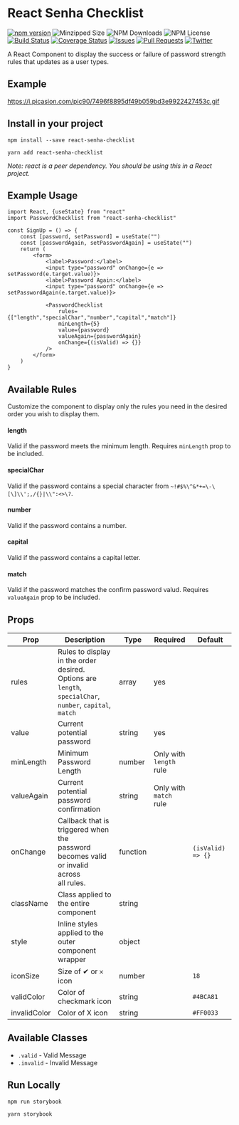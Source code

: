 # React Senha Checklist
[![npm version](https://badge.fury.io/js/react-password-checklist.svg)](https://badge.fury.io/js/react-senha-checklist) ![Minzipped Size](https://img.shields.io/bundlephobia/minzip/react-senha-checklist) ![NPM Downloads](https://img.shields.io/npm/dw/react-senha-checklist) ![NPM License](https://img.shields.io/npm/l/react-senha-checklist) 
<br /> [![Build Status](https://travis-ci.org/sators/react-senha-checklist.svg?branch=master)](https://travis-ci.org/sators/react-senha-checklist) [![Coverage Status](https://coveralls.io/repos/github/sators/react-senha-checklist/badge.svg?branch=master)](https://coveralls.io/github/sators/react-senha-checklist?branch=master) [![Issues](https://img.shields.io/github/issues/sators/react-senha-checklist)](https://github.com/sators/react-senha-checklist/issues) [![Pull Requests](https://img.shields.io/github/issues-pr/sators/react-password-checklist)](https://github.com/sators/react-password-checklist/pulls) [![Twitter](https://img.shields.io/twitter/follow/sators.svg?style=social&label=@helenapaixao)](https://twitter.com/helenapaixao)

A React Component to display the success or failure of password strength rules that updates as a user types.

## Example

https://i.picasion.com/pic90/7496f8895df49b059bd3e9922427453c.gif

## Install in your project

`npm install --save react-senha-checklist`

`yarn add react-senha-checklist`

_Note: react is a peer dependency. You should be using this in a React project._

## Example Usage

```
import React, {useState} from "react"
import PasswordChecklist from "react-senha-checklist"

const SignUp = () => {
	const [password, setPassword] = useState("")
	const [passwordAgain, setPasswordAgain] = useState("")
	return (
		<form>
			<label>Password:</label>
			<input type="password" onChange={e => setPassword(e.target.value)}>
			<label>Password Again:</label>
			<input type="password" onChange={e => setPasswordAgain(e.target.value)}>

			<PasswordChecklist
				rules={["length","specialChar","number","capital","match"]}
				minLength={5}
				value={password}
				valueAgain={passwordAgain}
				onChange={(isValid) => {}}
			/>
		</form>
	)
}
```



## Available Rules

Customize the component to display only the rules you need in the desired order you wish to display them.

#### length
Valid if the password meets the minimum length. Requires `minLength` prop to be included.

#### specialChar

Valid if the password contains a special character from `~!#$%\^&*+=\-\[\]\\';,/{}|\\":<>\?`.

#### number

Valid if the password contains a number.

#### capital

Valid if the password contains a capital letter.

#### match

Valid if the password matches the confirm password valud. Requires `valueAgain` prop to be included.


## Props

| Prop  | Description  | Type  | Required  | Default  |
|---|---|---|---|---|
|  rules | Rules to display in the order desired.<br />Options are `length`, `specialChar`,<br />`number`, `capital`, `match`  | array  | yes |
|  value | Current potential password  | string  | yes |
|  minLength | Minimum Password Length  | number  | Only with<br />`length` rule |
|  valueAgain | Current potential password confirmation  | string  | Only with<br />`match` rule |
|  onChange | Callback that is triggered when the<br />password becomes valid or invalid across<br />all rules. | function  |  | `(isValid) => {}`
|  className | Class applied to the entire component  | string  |  |
|  style | Inline styles applied to the<br />outer component wrapper  | object  |  |
|  iconSize | Size of ✔ or 𐄂 icon  | number  |  | `18` |
|  validColor | Color of checkmark icon  | string  |  | `#4BCA81` |
|  invalidColor | Color of X icon  | string  |  | `#FF0033` |

## Available Classes
* `.valid` - Valid Message
* `.invalid` - Invalid Message

## Run Locally

`npm run storybook`

`yarn storybook`
